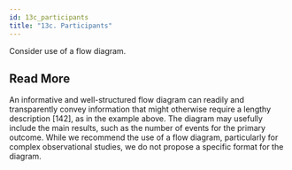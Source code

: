 ```yaml
---
id: 13c_participants
title: "13c. Participants"
---
```

Consider use of a flow diagram.

## Read More

An informative and well-structured flow diagram can readily and transparently convey information that might otherwise require a lengthy description [142], as in the example above. The diagram may usefully include the main results, such as the number of events for the primary outcome. While we recommend the use of a flow diagram, particularly for complex observational studies, we do not propose a specific format for the diagram.

